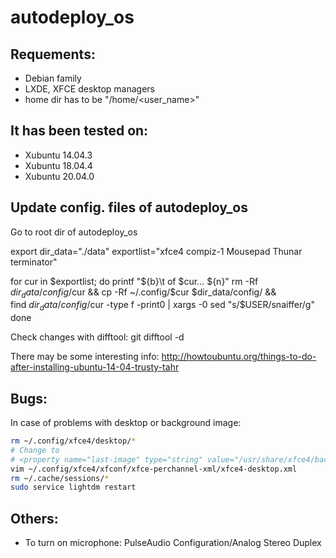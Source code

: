 # autodeploy_os

## Requements:
- Debian family
- LXDE, XFCE desktop managers
- home dir has to be "/home/<user_name>"

## It has been tested on:
- Xubuntu 14.04.3
- Xubuntu 18.04.4
- Xubuntu 20.04.0

## Update config. files of autodeploy_os
Go to root dir of autodeploy_os

export dir_data="./data"
exportlist="xfce4 compiz-1 Mousepad Thunar terminator"

for cur in $exportlist; do
  printf "${b}\t of $cur... ${n}"
  rm -Rf $dir_data/config/$cur && cp -Rf ~/.config/$cur $dir_data/config/ && \
    find $dir_data/config/$cur -type f -print0 | xargs -0 sed "s/$USER/snaiffer/g"
done

Check changes with difftool:
git difftool -d

There may be some interesting info: http://howtoubuntu.org/things-to-do-after-installing-ubuntu-14-04-trusty-tahr

## Bugs:
In case of problems with desktop or background image:

```sh
rm ~/.config/xfce4/desktop/*
# Change to
# <property name="last-image" type="string" value="/usr/share/xfce4/backdrops/solitude.jpg"/>
vim ~/.config/xfce4/xfconf/xfce-perchannel-xml/xfce4-desktop.xml
rm ~/.cache/sessions/*
sudo service lightdm restart
```

## Others:
- To turn on microphone: PulseAudio Configuration/Analog Stereo Duplex
